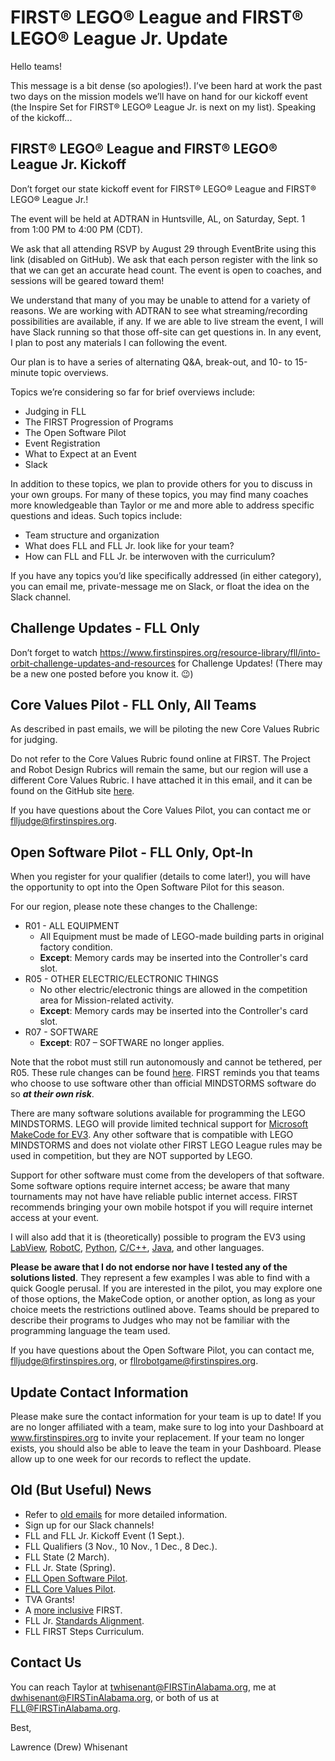 # FIRST® LEGO® League and FIRST® LEGO® League Jr. Update

Hello teams!

This message is a bit dense (so apologies!). I’ve been hard at work the past two days on the mission models we’ll have on hand for our kickoff event (the Inspire Set for FIRST® LEGO® League Jr. is next on my list). Speaking of the kickoff...

## FIRST® LEGO® League and FIRST® LEGO® League Jr. Kickoff
Don’t forget our state kickoff event for FIRST® LEGO® League and FIRST® LEGO® League Jr.! 

The event will be held at ADTRAN in Huntsville, AL, on Saturday, Sept. 1 from 1:00 PM to 4:00 PM (CDT).

We ask that all attending RSVP by August 29 through EventBrite using this link (disabled on GitHub). 
We ask that each person register with the link so that we can get an accurate head count. 
The event is open to coaches, and sessions will be geared toward them!

We understand that many of you may be unable to attend for a variety of reasons. 
We are working with ADTRAN to see what streaming/recording possibilities are available, if any. 
If we are able to live stream the event, I will have Slack running so that those off-site can get questions in. 
In any event, I plan to post any materials I can following the event.

Our plan is to have a series of alternating Q&A, break-out, and 10- to 15-minute topic overviews. 

Topics we’re considering so far for brief overviews include:
* Judging in FLL
* The FIRST Progression of Programs
* The Open Software Pilot
* Event Registration
* What to Expect at an Event
* Slack

In addition to these topics, we plan to provide others for you to discuss in your own groups. 
For many of these topics, you may find many coaches more knowledgeable than Taylor or me and more able to address specific questions and ideas. 
Such topics include:
* Team structure and organization
* What does FLL and FLL Jr. look like for your team?
* How can FLL and FLL Jr. be interwoven with the curriculum?

If you have any topics you’d like specifically addressed (in either category), you can email me, private-message me on Slack, or float the idea on the Slack channel. 

## Challenge Updates - FLL Only
Don’t forget to watch https://www.firstinspires.org/resource-library/fll/into-orbit-challenge-updates-and-resources 
for Challenge Updates! (There may be a new one posted before you know it. 😉)

## Core Values Pilot - FLL Only, All Teams
As described in past emails, we will be piloting the new Core Values Rubric for judging. 

Do not refer to the Core Values Rubric found online at FIRST. 
The Project and Robot Design Rubrics will remain the same, but our region will use a different Core Values Rubric. 
I have attached it in this email, and it can be found on the GitHub site [here](https://github.com/drewwhis/alabama-first-lego-league/blob/master/2018_2019/judging/core-values/core-values-rubric-2018-pilot.pdf).

If you have questions about the Core Values Pilot, you can contact me or flljudge@firstinspires.org.

## Open Software Pilot - FLL Only, Opt-In
When you register for your qualifier (details to come later!), you will have the opportunity to opt into the Open Software Pilot for this season. 

For our region, please note these changes to the Challenge:
* R01 - ALL EQUIPMENT
  * All Equipment must be made of LEGO-made building parts in original factory condition. 
  * **Except**: Memory cards may be inserted into the Controller's card slot.
* R05 - OTHER ELECTRIC/ELECTRONIC THINGS
  * No other electric/electronic things are allowed in the competition area for Mission-related activity.
  * **Except**: Memory cards may be inserted into the Controller's card slot.
* R07 - SOFTWARE
  * **Except**: R07 – SOFTWARE no longer applies.

Note that the robot must still run autonomously and cannot be tethered, per R05. 
These rule changes can be found [here](https://github.com/drewwhis/alabama-first-lego-league/blob/master/2018_2019/judging/robot-design/open-software-platform-pilot-robot-game-updates.pdf). 
FIRST reminds you that teams who choose to use software other than official MINDSTORMS software do so **_at their own risk_**.

There are many software solutions available for programming the LEGO MINDSTORMS. 
LEGO will provide limited technical support for [Microsoft MakeCode for EV3](https://www.lego.com/en-us/service). 
Any other software that is compatible with LEGO MINDSTORMS and does not violate other FIRST LEGO League rules may be used in competition, but they are NOT supported by LEGO.

Support for other software must come from the developers of that software. 
Some software options require internet access; be aware that many tournaments may not have have reliable public internet access. 
FIRST recommends bringing your own mobile hotspot if you will require internet access at your event.

I will also add that it is (theoretically) possible to program the EV3 using [LabView](http://sine.ni.com/nips/cds/view/p/lang/en/nid/212785), 
[RobotC](http://www.robotc.net/download/lego/), [Python](https://sites.google.com/site/ev3python/), 
[C/C++](https://c4ev3.github.io/), [Java](http://stemrobotics.cs.pdx.edu/node/4576), and other languages.

**Please be aware that I do not endorse nor have I tested any of the solutions listed**. 
They represent a few examples I was able to find with a quick Google perusal. 
If you are interested in the pilot, you may explore one of those options, the MakeCode option, or another option, as long as your choice meets the restrictions outlined above. 
Teams should be prepared to describe their programs to Judges who may not be familiar with the programming language the team used. 

If you have questions about the Open Software Pilot, you can contact me, flljudge@firstinspires.org, or fllrobotgame@firstinspires.org.

## Update Contact Information
Please make sure the contact information for your team is up to date! 
If you are no longer affiliated with a team, make sure to log into your Dashboard at www.firstinspires.org to invite your replacement. 
If your team no longer exists, you should also be able to leave the team in your Dashboard. 
Please allow up to one week for our records to reflect the update.

## Old (But Useful) News
* Refer to [old emails](https://github.com/drewwhis/alabama-first-lego-league/tree/master/2018_2019/email_blasts) for more detailed information.
* Sign up for our Slack channels!
* FLL and FLL Jr. Kickoff Event (1 Sept.).
* FLL Qualifiers (3 Nov., 10 Nov., 1 Dec., 8 Dec.).
* FLL State (2 March).
* FLL Jr. State (Spring).
* [FLL Open Software Pilot](https://github.com/drewwhis/alabama-first-lego-league/blob/master/2018_2019/judging/robot-design/open-software-platform-pilot-robot-game-updates.pdf).
* [FLL Core Values Pilot](https://github.com/drewwhis/alabama-first-lego-league/blob/master/2018_2019/judging/core-values/core-values-rubric-2018-pilot.pdf).
* TVA Grants!
* A [more inclusive](https://www.firstinspires.org/about/diversityinclusion?utm_source=partner-blast&utm_medium=flljr&utm_campaign=edi-training-019) FIRST.
* FLL Jr. [Standards Alignment](https://www.firstinspires.org/resource-library/flljr/standard-alignment-map).
* FLL FIRST Steps Curriculum.

## Contact Us
You can reach Taylor at twhisenant@FIRSTinAlabama.org, me at dwhisenant@FIRSTinAlabama.org, or both of us at FLL@FIRSTinAlabama.org.

Best,

Lawrence (Drew) Whisenant
